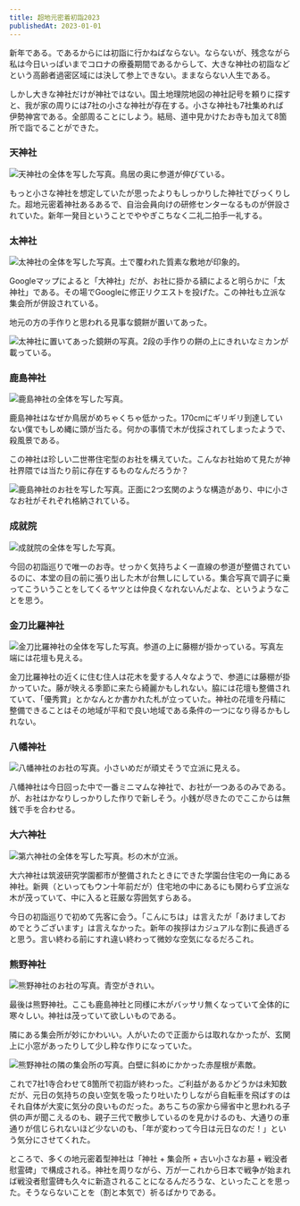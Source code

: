 ```yaml
---
title: 超地元密着初詣2023
publishedAt: 2023-01-01
---
```


新年である。であるからには初詣に行かねばならない。ならないが、残念ながら私は今日いっぱいまでコロナの療養期間であるからして、大きな神社の初詣などという高齢者過密区域には決して参上できない。ままならない人生である。

しかし大きな神社だけが神社ではない。国土地理院地図の神社記号を頼りに探すと、我が家の周りには7社の小さな神社が存在する。小さな神社も7社集めれば伊勢神宮である。全部周ることにしよう。結局、道中見かけたお寺も加えて8箇所で詣でることができた。

### 天神社
![天神社の全体を写した写真。鳥居の奥に参道が伸びている。](/images/2023-01-01_%E5%A4%A9%E7%A5%9E%E7%A4%BE.jpg)

もっと小さな神社を想定していたが思ったよりもしっかりした神社でびっくりした。超地元密着神社あるあるで、自治会員向けの研修センターなるものが併設されていた。新年一発目ということでややぎこちなく二礼二拍手一礼する。

### 太神社
![太神社の全体を写した写真。土で覆われた質素な敷地が印象的。](/images/2023-01-01_%E5%A4%AA%E7%A5%9E%E7%A4%BE.jpg)

Googleマップによると「大神社」だが、お社に掛かる額によると明らかに「太神社」である。その場でGoogleに修正リクエストを投げた。この神社も立派な集会所が併設されている。

地元の方の手作りと思われる見事な鏡餅が置いてあった。

![太神社に置いてあった鏡餅の写真。2段の手作りの餅の上にきれいなミカンが載っている。](/images/2023-01-01_%E5%A4%AA%E7%A5%9E%E7%A4%BE2.jpg)


### 鹿島神社
![鹿島神社の全体を写した写真。](/images/2023-01-01_%E9%B9%BF%E5%B3%B6%E7%A5%9E%E7%A4%BE.jpg)

鹿島神社はなぜか鳥居がめちゃくちゃ低かった。170cmにギリギリ到達していない僕でもしめ縄に頭が当たる。何かの事情で木が伐採されてしまったようで、殺風景である。

この神社は珍しい二世帯住宅型のお社を構えていた。こんなお社始めて見たが神社界隈では当たり前に存在するものなんだろうか？

![鹿島神社のお社を写した写真。正面に2つ玄関のような構造があり、中に小さなお社がそれぞれ格納されている。](/images/2023-01-01_%E9%B9%BF%E5%B3%B6%E7%A5%9E%E7%A4%BE2.jpg)


### 成就院
![成就院の全体を写した写真。](/images/2023-01-01_%E6%88%90%E5%B0%B1%E9%99%A2.jpg)

今回の初詣巡りで唯一のお寺。せっかく気持ちよく一直線の参道が整備されているのに、本堂の目の前に張り出した木が台無しにしている。集合写真で調子に乗ってこういうことをしてくるヤツとは仲良くなれないんだよな、というようなことを思う。

### 金刀比羅神社
![金刀比羅神社の全体を写した写真。参道の上に藤棚が掛かっている。写真左端には花壇も見える。](/images/2023-01-01_%E9%87%91%E5%88%80%E6%AF%94%E7%BE%85%E7%A5%9E%E7%A4%BE.jpg)

金刀比羅神社の近くに住む住人は花木を愛する人々なようで、参道には藤棚が掛かっていた。藤が映える季節に来たら綺麗かもしれない。脇には花壇も整備されていて、「優秀賞」とかなんとか書かれた札が立っていた。神社の花壇を丹精に整備できることはその地域が平和で良い地域である条件の一つになり得るかもしれない。

### 八幡神社
![八幡神社のお社の写真。小さいめだが頑丈そうで立派に見える。](/images/2023-01-01_%E5%85%AB%E5%B9%A1%E7%A5%9E%E7%A4%BE.jpg)

八幡神社は今日回った中で一番ミニマムな神社で、お社が一つあるのみである。が、お社はかなりしっかりした作りで新しそう。小銭が尽きたのでここからは無銭で手を合わせる。

### 大六神社
![第六神社の全体を写した写真。杉の木が立派。](/images/2023-01-01_%E5%A4%A7%E5%85%AD%E7%A5%9E%E7%A4%BE.jpg)

大六神社は筑波研究学園都市が整備されたときにできた学園台住宅の一角にある神社。新興（といってもウン十年前だが）住宅地の中にあるにも関わらず立派な木が茂っていて、中に入ると荘厳な雰囲気すらある。

今日の初詣巡りで初めて先客に会う。「こんにちは」は言えたが「あけましておめでとうございます」は言えなかった。新年の挨拶はカジュアルな割に長過ぎると思う。言い終わる前にすれ違い終わって微妙な空気になるだろこれ。

### 熊野神社
![熊野神社のお社の写真。青空がきれい。](/images/2023-01-01_%E7%86%8A%E9%87%8E%E7%A5%9E%E7%A4%BE.jpg)

最後は熊野神社。ここも鹿島神社と同様に木がバッサリ無くなっていて全体的に寒々しい。神社は茂っていて欲しいものである。

隣にある集会所が妙にかわいい。人がいたので正面からは取れなかったが、玄関上に小窓があったりして少し粋な作りになっていた。

![熊野神社の隣の集会所の写真。白壁に斜めにかかった赤屋根が素敵。](/images/2023-01-01_%E7%86%8A%E9%87%8E%E7%A5%9E%E7%A4%BE2.jpg)

これで7社1寺合わせて8箇所で初詣が終わった。ご利益があるかどうかは未知数だが、元日の気持ちの良い空気を吸ったり吐いたりしながら自転車を飛ばすのはそれ自体が大変に気分の良いものだった。あちこちの家から帰省中と思われる子供の声が聞こえるのも、親子三代で散歩しているのを見かけるのも、大通りの車通りが信じられないほど少ないのも、「年が変わって今日は元日なのだ！」という気分にさせてくれた。

ところで、多くの地元密着型神社は「神社 + 集会所 + 古い小さなお墓 + 戦没者慰霊碑」で構成される。神社を周りながら、万が一これから日本で戦争が始まれば戦没者慰霊碑も久々に新造されることになるんだろうな、といったことを思った。そうならないことを（割と本気で）祈るばかりである。
